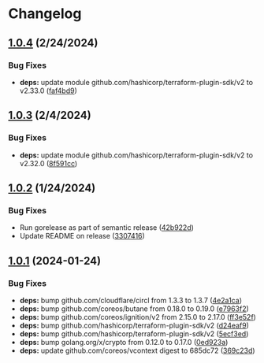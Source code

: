# Changelog

## [1.0.4](https://github.com/e-breuninger/terraform-provider-ignition/compare/v1.0.3...v1.0.4) (2/24/2024)


### Bug Fixes

* **deps:** update module github.com/hashicorp/terraform-plugin-sdk/v2 to v2.33.0 ([faf4bd9](https://github.com/e-breuninger/terraform-provider-ignition/commit/faf4bd9bd0192099963f8471542f21d5a74794ab))

## [1.0.3](https://github.com/e-breuninger/terraform-provider-ignition/compare/v1.0.2...v1.0.3) (2/4/2024)


### Bug Fixes

* **deps:** update module github.com/hashicorp/terraform-plugin-sdk/v2 to v2.32.0 ([8f591cc](https://github.com/e-breuninger/terraform-provider-ignition/commit/8f591cc8df03a3f8b0e6cc71b7b183e402e51fcc))

## [1.0.2](https://github.com/e-breuninger/terraform-provider-ignition/compare/v1.0.1...v1.0.2) (1/24/2024)


### Bug Fixes

* Run gorelease as part of semantic release ([42b922d](https://github.com/e-breuninger/terraform-provider-ignition/commit/42b922dd69ce512d028852a0d1e2c33014e5bf5a))
* Update README on release ([3307416](https://github.com/e-breuninger/terraform-provider-ignition/commit/3307416c9a50f59b18e2e3a3e06fd81c08bace26))

## [1.0.1](https://github.com/e-breuninger/terraform-provider-ignition/compare/v1.0.0...v1.0.1) (2024-01-24)


### Bug Fixes

* **deps:** bump github.com/cloudflare/circl from 1.3.3 to 1.3.7 ([4e2a1ca](https://github.com/e-breuninger/terraform-provider-ignition/commit/4e2a1caa458ef0bf0ea6fb0b1a97eac3b508f6df))
* **deps:** bump github.com/coreos/butane from 0.18.0 to 0.19.0 ([e7963f2](https://github.com/e-breuninger/terraform-provider-ignition/commit/e7963f2bfce639aaf0a686b684d1670b1a224e0b))
* **deps:** bump github.com/coreos/ignition/v2 from 2.15.0 to 2.17.0 ([ff3e52f](https://github.com/e-breuninger/terraform-provider-ignition/commit/ff3e52f9531feff2189f184a3cbe0ccf7ed03fda))
* **deps:** bump github.com/hashicorp/terraform-plugin-sdk/v2 ([d24eaf9](https://github.com/e-breuninger/terraform-provider-ignition/commit/d24eaf9d0a4c78a3cec567966c900e3f0f649cf2))
* **deps:** bump github.com/hashicorp/terraform-plugin-sdk/v2 ([5ecf3ed](https://github.com/e-breuninger/terraform-provider-ignition/commit/5ecf3ed36f21efc15aa45bfac801302d85305e60))
* **deps:** bump golang.org/x/crypto from 0.12.0 to 0.17.0 ([0ed923a](https://github.com/e-breuninger/terraform-provider-ignition/commit/0ed923a1a9279e958ee8209865ea52acbb7b6de0))
* **deps:** update github.com/coreos/vcontext digest to 685dc72 ([369c23d](https://github.com/e-breuninger/terraform-provider-ignition/commit/369c23dc6bd65f3484b388e6ee8c55a35039baf5))
